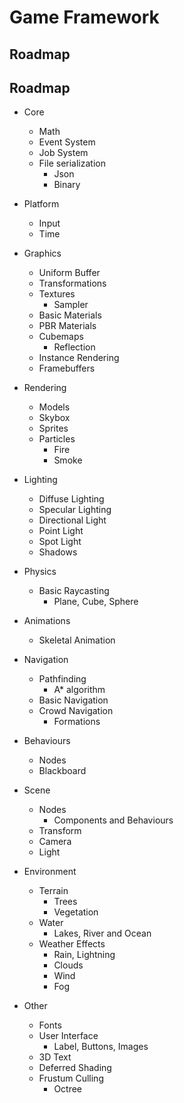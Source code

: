 # Game Framework

## Roadmap

## Roadmap

- Core
    - Math
    - Event System
    - Job   System
    - File serialization
        - Json
        - Binary

- Platform
    - Input
    - Time

- Graphics
    - Uniform Buffer
    - Transformations
    - Textures
        - Sampler
    - Basic Materials
    - PBR   Materials
    - Cubemaps
        - Reflection
    - Instance Rendering
    - Framebuffers

- Rendering
    - Models
    - Skybox
    - Sprites
    - Particles
        - Fire
        - Smoke

- Lighting
    - Diffuse  Lighting
    - Specular Lighting
    - Directional Light
    - Point Light
    - Spot  Light
    - Shadows

- Physics
    - Basic Raycasting
        - Plane, Cube, Sphere

- Animations
    - Skeletal Animation

- Navigation
    - Pathfinding
        - A* algorithm
    - Basic Navigation
    - Crowd Navigation
        - Formations

- Behaviours
    - Nodes
    - Blackboard

- Scene
    - Nodes
        - Components and Behaviours
    - Transform
    - Camera
    - Light

- Environment
    - Terrain
        - Trees
        - Vegetation
    - Water
        - Lakes, River and Ocean
    - Weather Effects
        - Rain, Lightning
        - Clouds
        - Wind
        - Fog

- Other
    - Fonts
    - User Interface
        - Label, Buttons, Images
    - 3D Text
    - Deferred Shading
    - Frustum  Culling
        - Octree
